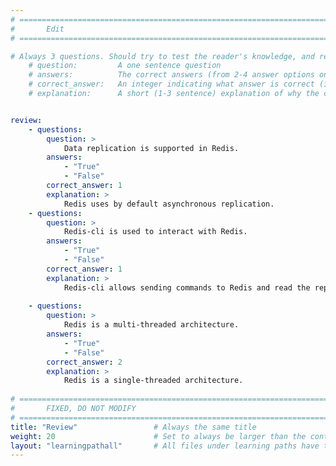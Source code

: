 ```yaml
---
# ================================================================================
#       Edit
# ================================================================================

# Always 3 questions. Should try to test the reader's knowledge, and reinforce the key points you want them to remember.
    # question:         A one sentence question
    # answers:          The correct answers (from 2-4 answer options only). Should be surrounded by quotes.
    # correct_answer:   An integer indicating what answer is correct (index starts from 0)
    # explanation:      A short (1-3 sentence) explanation of why the correct answer is correct. Can add additional context if desired


review:
    - questions:
        question: >
            Data replication is supported in Redis.
        answers:
            - "True"
            - "False"
        correct_answer: 1                     
        explanation: >        
            Redis uses by default asynchronous replication.
    - questions:
        question: >
            Redis-cli is used to interact with Redis.
        answers:
            - "True"
            - "False"
        correct_answer: 1                     
        explanation: >
            Redis-cli allows sending commands to Redis and read the replies sent by the server directly from the terminal.
               
    - questions:
        question: >
            Redis is a multi-threaded architecture.
        answers:
            - "True"
            - "False"
        correct_answer: 2                     
        explanation: >
            Redis is a single-threaded architecture.
            
# ================================================================================
#       FIXED, DO NOT MODIFY
# ================================================================================
title: "Review"                 # Always the same title
weight: 20                      # Set to always be larger than the content in this path
layout: "learningpathall"       # All files under learning paths have this same wrapper
---
```

